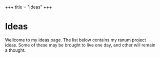 +++
title = "Ideas"
+++

# Ideas
Wellcome to my ideas page. The list below contains my ranum project ideas. Some of these may be brought to live one day, and other will remain a thought.

